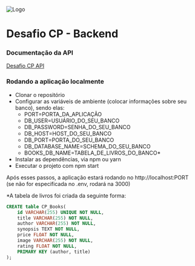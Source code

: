 ![Logo](http://cafeepixel.com.br/assinaturas/logo_color_git.png)
# Desafio CP - Backend

### Documentação da API

[Desafio CP API](https://web.postman.co/collections/11225592-488add05-8adc-4d50-bc9c-4e7c3432e083?version=latest&workspace=023f721b-0834-4df4-8481-8a8a8039e24a)


### Rodando a aplicação localmente

- Clonar o repositório
- Configurar as variáveis de ambiente (colocar informações sobre seu banco), sendo elas:
    - PORT=PORTA_DA_APLICAÇÃO
    - DB_USER=USUÁRIO_DO_SEU_BANCO
    - DB_PASSWORD=SENHA_DO_SEU_BANCO
    - DB_HOST=HOST_DO_SEU_BANCO
    - DB_PORT=PORTA_DO_SEU_BANCO
    - DB_DATABASE_NAME=SCHEMA_DO_SEU_BANCO
    - BOOKS_DB_NAME=TABELA_DE_LIVROS_DO_BANCO*
- Instalar as dependências, via npm ou yarn
- Executar o projeto com npm start

Após esses passos, a aplicação estará rodando no http://localhost:PORT (se não for especificada no .env, rodará na 3000)

*A tabela de livros foi criada da seguinte forma:
```sql
CREATE table CP_Books(
	id VARCHAR(255) UNIQUE NOT NULL,
    title VARCHAR(255) NOT NULL,
    author VARCHAR(255) NOT NULL,
    synopsis TEXT NOT NULL,
    price FLOAT NOT NULL,
    image VARCHAR(255) NOT NULL,
    rating FLOAT NOT NULL,
	PRIMARY KEY (author, title)
);
```


